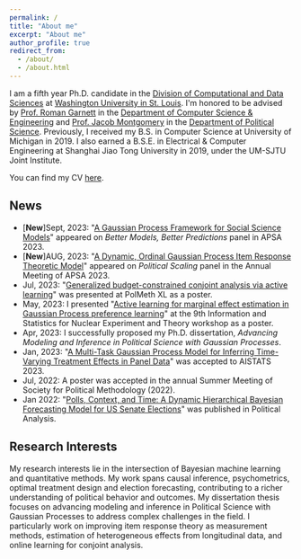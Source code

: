 ```yaml
---
permalink: /
title: "About me"
excerpt: "About me"
author_profile: true
redirect_from: 
  - /about/
  - /about.html
---
```


I am a fifth year Ph.D. candidate in the [Division of Computational and Data Sciences](https://datasciences.wustl.edu/) at [Washington University in St. Louis](https://wustl.edu/).  I'm honored to be advised by [Prof. Roman Garnett](https://www.cse.wustl.edu/~garnett/) in the [Department of Computer Science & Engineering](https://cse.wustl.edu/) and [Prof. Jacob Montgomery](https://sites.wustl.edu/montgomery/) in the [Department of Political Science](https://polisci.wustl.edu/). Previously, I received my B.S. in Computer Science at University of Michigan in 2019. I also earned a B.S.E. in Electrical & Computer Engineering at Shanghai Jiao Tong University in 2019, under the UM-SJTU Joint Institute. 

You can find my CV [here](https://yahoochen97.github.io/files/CV_Yehu_Chen_Jul_2023.pdf).                         

News
------
* [**New**]Sept, 2023: "[A Gaussian Process Framework for Social Science Models](https://convention2.allacademic.com/one/apsa/apsa23/index.php?cmd=Online+Program+View+Paper&selected_paper_id=2051921&PHPSESSID=6uvgpom82oog4qg0l62418bq0l)" appeared on *Better Models, Better Predictions* panel in APSA 2023. 
* [**New**]AUG, 2023: "[A Dynamic, Ordinal Gaussian Process Item Response Theoretic Model](https://convention2.allacademic.com/one/apsa/apsa23/index.php?cmd=Online+Program+View+Paper&selected_paper_id=2057133&PHPSESSID=6uvgpom82oog4qg0l62418bq0l)" appeared on *Political Scaling* panel in the Annual Meeting of APSA 2023. 
* Jul, 2023: "[Generalized budget-constrained conjoint analysis via active learning](https://yahoochen97.github.io/talks/2023-07-talk-4)" was presented at PolMeth XL as a poster.
* May, 2023: I presented "[Active learning for marginal effect estimation in Gaussian Process preference learning](https://indico.cern.ch/event/1223721/sessions/468781/)" at the 9th Information and Statistics for Nuclear Experiment and Theory workshop as a poster.
* Apr, 2023: I successfully proposed my Ph.D. dissertation, *Advancing Modeling and Inference in Political Science with Gaussian Processes*.
* Jan, 2023: "[A Multi-Task Gaussian Process Model for Inferring Time-Varying Treatment Effects in Panel Data](https://proceedings.mlr.press/v206/chen23d.html)" was accepted to AISTATS 2023.
* Jul, 2022: A poster was accepted in the annual Summer Meeting of Society for Political Methodology (2022).
* Jan 2022: "[Polls, Context, and Time: A Dynamic Hierarchical Bayesian Forecasting Model for US Senate Elections](https://www.cambridge.org/core/journals/political-analysis/article/abs/polls-context-and-time-a-dynamic-hierarchical-bayesian-forecasting-model-for-us-senate-elections/1833074B3BEBC0E36912FBFF3437A974)" was published in Political Analysis.

Research Interests
------

My research interests lie in the intersection of Bayesian machine learning and quantitative methods. My work spans causal inference, psychometrics, optimal treatment design and election forecasting, contributing to a richer understanding of political behavior and outcomes. My dissertation thesis focuses on advancing modeling and inference in Political Science with Gaussian Processes to address complex challenges in the field. I particularly work on improving item response theory as measurement methods, estimation of heterogeneous effects from longitudinal data, and online learning for conjoint analysis.


<!-- My research interests lie in the intersection between Bayesian machine learning and political methodology, especially causal inference, psychometrics, experimental design and forecasting. My dissertation thesis is *Advancing Modeling and Inference in Political Science with Gaussian Processes*, where I investigate how to design interpretable machine learning algorithms for tackling core tasks in political science such as latent trait measurement, heterogeneous effect estimation and conjoint analysis.  -->

<!-- His dissertation thesis advances modeling and inference in Political Science with Gaussian Processes, where he applies interpretable machine learning algorithms for tackling core tasks in political science such as latent trait measurement, heterogeneous effect estimation and conjoint analysis. He specializes in causal inference, time series models, adaptive experiment design and active learning. -->

